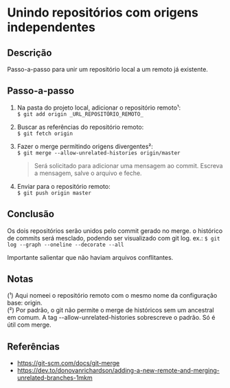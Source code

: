 # Unindo repositórios com origens independentes 

## Descrição  

Passo-a-passo para unir um repositório local a um remoto já existente.

## Passo-a-passo  

1. Na pasta do projeto local, adicionar o repositório remoto¹:  
    `$ git add origin _URL_REPOSITÓRIO_REMOTO_`
   
3. Buscar as referências do repositório remoto:  
    `$ git fetch origin`
4. Fazer o merge permitindo origens divergentes²:  
    `$ git merge --allow-unrelated-histories origin/master`
    > Será solicitado para adicionar uma mensagem ao commit. Escreva a mensagem, salve o arquivo e feche.  
5. Enviar para o repositório remoto:  
    `$ git push origin master`

## Conclusão

Os dois repositórios serão unidos pelo commit gerado no merge. o histórico de commits será mesclado, podendo ser visualizado com git log. ex.: `$ git log --graph --oneline --decorate --all`  

Importante salientar que não haviam arquivos conflitantes.

## Notas

(¹) Aqui nomeei o repositório remoto com o mesmo nome da configuração base: origin.  
(²) Por padrão, o git não permite o merge de históricos sem um ancestral em comum. A tag --allow-unrelated-histories sobrescreve o padrão. Só é útil com merge.

## Referências

- https://git-scm.com/docs/git-merge  
- https://dev.to/donovanrichardson/adding-a-new-remote-and-merging-unrelated-branches-1mkm
